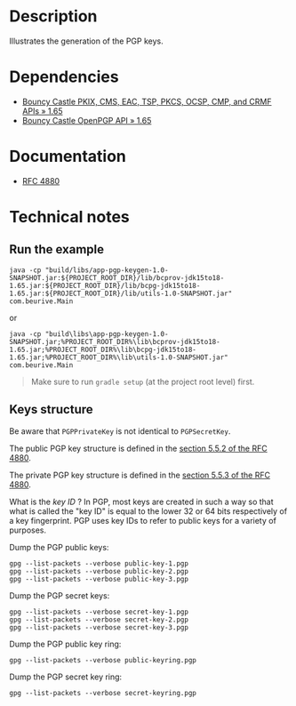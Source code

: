 # Description

Illustrates the generation of the PGP keys.

# Dependencies

* [Bouncy Castle PKIX, CMS, EAC, TSP, PKCS, OCSP, CMP, and CRMF APIs » 1.65](https://mvnrepository.com/artifact/org.bouncycastle/bcpkix-jdk15to18/1.65)
* [Bouncy Castle OpenPGP API » 1.65](https://mvnrepository.com/artifact/org.bouncycastle/bcpg-jdk15to18/1.65)

# Documentation

* [RFC 4880](https://tools.ietf.org/html/rfc4880)

# Technical notes

## Run the example

    java -cp "build/libs/app-pgp-keygen-1.0-SNAPSHOT.jar:${PROJECT_ROOT_DIR}/lib/bcprov-jdk15to18-1.65.jar:${PROJECT_ROOT_DIR}/lib/bcpg-jdk15to18-1.65.jar:${PROJECT_ROOT_DIR}/lib/utils-1.0-SNAPSHOT.jar" com.beurive.Main

or

    java -cp "build\libs\app-pgp-keygen-1.0-SNAPSHOT.jar;%PROJECT_ROOT_DIR%\lib\bcprov-jdk15to18-1.65.jar;%PROJECT_ROOT_DIR%\lib\bcpg-jdk15to18-1.65.jar;%PROJECT_ROOT_DIR%\lib\utils-1.0-SNAPSHOT.jar" com.beurive.Main

> Make sure to run `gradle setup` (at the project root level) first.

## Keys structure

Be aware that `PGPPrivateKey` is not identical to `PGPSecretKey`.

The public PGP key structure is defined in the [section 5.5.2 of the RFC 4880](https://tools.ietf.org/html/rfc4880#section-5.5.2).

The private PGP key structure is defined in the [section 5.5.3 of the RFC 4880](https://tools.ietf.org/html/rfc4880#section-5.5.3).

What is the _key ID_ ? In PGP, most keys are created in such a way so that what is called the "key ID" is equal to the
lower 32 or 64 bits respectively of a key fingerprint. PGP uses key IDs to refer to public keys for a variety of purposes.

Dump the PGP public keys:

    gpg --list-packets --verbose public-key-1.pgp
    gpg --list-packets --verbose public-key-2.pgp
    gpg --list-packets --verbose public-key-3.pgp

Dump the PGP secret keys:

    gpg --list-packets --verbose secret-key-1.pgp
    gpg --list-packets --verbose secret-key-2.pgp
    gpg --list-packets --verbose secret-key-3.pgp

Dump the PGP public key ring:

    gpg --list-packets --verbose public-keyring.pgp
    
Dump the PGP secret key ring:

    gpg --list-packets --verbose secret-keyring.pgp

